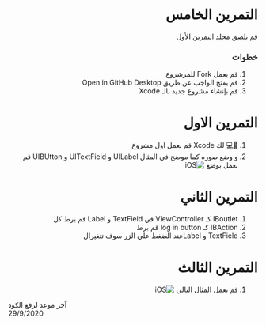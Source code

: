 <div dir="rtl">


#  التمرين الخامس
 
قم بلصق مجلد التمرين الأول 
 
### خطوات 

1. قم بعمل Fork للمرشروع
2. قم بفتح الواجب عن طريق Open in GitHub Desktop  
3.  قم بإنشاء مشروع جديد بالـ Xcode

# التمرين الاول 
1.  🤩💻 لك  Xcode  قم بعمل اول مشروع
2. و وضع صوره  كما موضح في المثال  UILabel و UITextField  و UIBUtton قم بعمل بوضع 
![iOS](https://github.com/kuwaitcodes/ios-cw-5/blob/master/cw5part1.png)
# التمرين الثاني 
1.   IBoutlet كـ  ViewController في TextField و Label قم برط كل 
2. IBAction كـ  log in button قم برط 
3. TextField و Labelعند الضغط علي الزر سوف تتغيرال 

# التمرين الثالث
1.  قم بعمل المثال التالي 
![iOS](https://github.com/kuwaitcodes/ios-cw-5/blob/master/cw5part3.gif)

<div dir="ltr">


آخر موعد لرفع الكود\
29/9/2020


</div>
